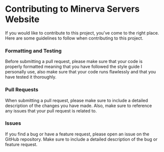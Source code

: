 # Contributing to Minerva Servers Website
If you would like to contribute to this project, you've come to the right place. Here are some guidelines to follow when contributing to this project.

### Formatting and Testing
Before submitting a pull request, please make sure that your code is properly formatted meaning that you have followed the style guide I personally use, also make sure that your code runs flawlessly and that you have tested it thoroughly.

### Pull Requests
When submitting a pull request, please make sure to include a detailed description of the changes you have made. Also, make sure to reference any issues that your pull request is related to.

### Issues
If you find a bug or have a feature request, please open an issue on the GitHub repository. Make sure to include a detailed description of the bug or feature request.